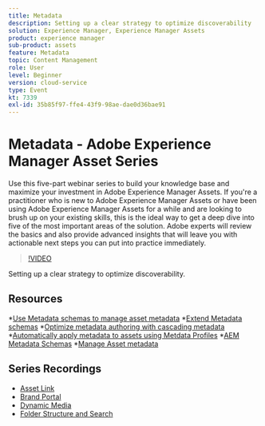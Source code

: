 ```yaml
---
title: Metadata
description: Setting up a clear strategy to optimize discoverability
solution: Experience Manager, Experience Manager Assets
product: experience manager
sub-product: assets
feature: Metadata
topic: Content Management
role: User
level: Beginner
version: cloud-service
type: Event
kt: 7339
exl-id: 35b85f97-ffe4-43f9-98ae-dae0d36bae91
---
```

# Metadata - Adobe Experience Manager Asset Series

Use this five-part webinar series to build your knowledge base and maximize your investment in Adobe Experience Manager Assets. If you're a practitioner who is new to Adobe Experience Manager Assets or have been using Adobe Experience Manager Assets for a while and are looking to brush up on your existing skills, this is the ideal way to get a deep dive into five of the most important areas of the solution. Adobe experts will review the basics and also provide advanced insights that will leave you with actionable next steps you can put into practice immediately.

>[!VIDEO](https://video.tv.adobe.com/v/332134/?quality=12&learn=on&hidetitle=true)

Setting up a clear strategy to optimize discoverability.

## Resources

*[Use Metadata schemas to manage asset metadata](https://experienceleague.adobe.com/docs/experience-manager-learn/assets/authoring/metadata.html)
*[Extend Metadata schemas](https://experienceleague.adobe.com/docs/experience-manager-learn/assets/configuring/metadata-schemas.html)
*[Optimize metadata authoring with cascading metadata](https://experienceleague.adobe.com/docs/experience-manager-learn/assets/metadata/cascade-metadata-feature-video-use.html)
*[Automatically apply metadata to assets using Metdata Profiles](https://experienceleague.adobe.com/docs/experience-manager-learn/assets/configuring/metadata-profiles.html)
*[AEM Metadata Schemas](https://experienceleague.adobe.com/docs/experience-manager-65/assets/administer/metadata-schemas.html?lang=en#administer)
*[Manage Asset metadata](https://experienceleague.adobe.com/docs/experience-manager-65/assets/using/metadata.html?lang=en#RegisteringacustomnamespacewithinAEM)

## Series Recordings

* [Asset Link](asset-link.md)
* [Brand Portal](brand-portal.md)
* [Dynamic Media](dynamic-media.md)
* [Folder Structure and Search](folder-structure-search.md)
